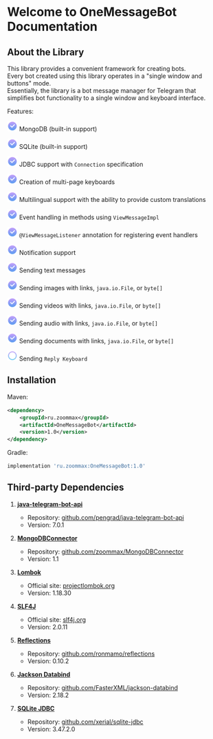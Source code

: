 # Welcome to OneMessageBot Documentation

## About the Library
This library provides a convenient framework for creating bots.  
Every bot created using this library operates in a "single window and buttons" mode.  
Essentially, the library is a bot message manager for Telegram that simplifies bot functionality to a single window and keyboard interface.

Features:

<img src="assets/checkbox.png" alt="drawing" width="24"/> MongoDB (built-in support)

<img src="assets/checkbox.png" alt="drawing" width="24"/> SQLite (built-in support)

<img src="assets/checkbox.png" alt="drawing" width="24"/> JDBC support with `Connection` specification

<img src="assets/checkbox.png" alt="drawing" width="24"/> Creation of multi-page keyboards

<img src="assets/checkbox.png" alt="drawing" width="24"/> Multilingual support with the ability to provide custom translations

<img src="assets/checkbox.png" alt="drawing" width="24"/> Event handling in methods using `ViewMessageImpl`

<img src="assets/checkbox.png" alt="drawing" width="24"/> `@ViewMessageListener` annotation for registering event handlers

<img src="assets/checkbox.png" alt="drawing" width="24"/> Notification support

<img src="assets/checkbox.png" alt="drawing" width="24"/> Sending text messages

<img src="assets/checkbox.png" alt="drawing" width="24"/> Sending images with links, `java.io.File`, or `byte[]`

<img src="assets/checkbox.png" alt="drawing" width="24"/> Sending videos with links, `java.io.File`, or `byte[]`

<img src="assets/checkbox.png" alt="drawing" width="24"/> Sending audio with links, `java.io.File`, or `byte[]`

<img src="assets/checkbox.png" alt="drawing" width="24"/> Sending documents with links, `java.io.File`, or `byte[]`

<img src="assets/round.png" alt="drawing" width="24"/> Sending `Reply Keyboard`

## Installation

Maven:

```xml
<dependency>
    <groupId>ru.zoommax</groupId>
    <artifactId>OneMessageBot</artifactId>
    <version>1.0</version>
</dependency>
```

Gradle:

```groovy
implementation 'ru.zoommax:OneMessageBot:1.0'
```

## Third-party Dependencies

1. **[java-telegram-bot-api](https://github.com/pengrad/java-telegram-bot-api)**
   - Repository: [github.com/pengrad/java-telegram-bot-api](https://github.com/pengrad/java-telegram-bot-api)
   - Version: 7.0.1

2. **[MongoDBConnector](https://github.com/zoommax/MongoDBConnector)**
   - Repository: [github.com/zoommax/MongoDBConnector](https://github.com/zoommax/MongoDBConnector)
   - Version: 1.1

3. **[Lombok](https://projectlombok.org/)**
   - Official site: [projectlombok.org](https://projectlombok.org/)
   - Version: 1.18.30

4. **[SLF4J](http://www.slf4j.org/)**
   - Official site: [slf4j.org](http://www.slf4j.org/)
   - Version: 2.0.11

5. **[Reflections](https://github.com/ronmamo/reflections)**
   - Repository: [github.com/ronmamo/reflections](https://github.com/ronmamo/reflections)
   - Version: 0.10.2

6. **[Jackson Databind](https://github.com/FasterXML/jackson-databind)**
   - Repository: [github.com/FasterXML/jackson-databind](https://github.com/FasterXML/jackson-databind)
   - Version: 2.18.2

7. **[SQLite JDBC](https://github.com/xerial/sqlite-jdbc)**
   - Repository: [github.com/xerial/sqlite-jdbc](https://github.com/xerial/sqlite-jdbc)
   - Version: 3.47.2.0